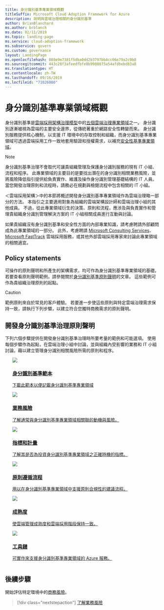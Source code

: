```yaml
---
title: 身分識別基準專業領域概觀
titleSuffix: Microsoft Cloud Adoption Framework for Azure
description: 說明與雲端治理相關的身分識別基準
author: BrianBlanchard
ms.author: brblanch
ms.date: 02/11/2019
ms.topic: landing-page
ms.service: cloud-adoption-framework
ms.subservice: govern
ms.custom: governance
layout: LandingPage
ms.openlocfilehash: 888e9e7381f5dba0dd2b3797bb4cc06e79a2c9b8
ms.sourcegitcommit: 443c28f3afeedfbfe8b9980875a54afdbebd83a8
ms.translationtype: HT
ms.contentlocale: zh-TW
ms.lasthandoff: 09/16/2019
ms.locfileid: "71026080"
---
```

# <a name="identity-baseline-discipline-overview"></a>身分識別基準專業領域概觀

身分識別基準是[雲端採用架構治理模型](../index.md)中的[五個雲端治理專業領域](../governance-disciplines.md)之一。 身分識別逐漸被視為雲端的主要安全邊界，從傳統著重於網路安全性轉變而來。 身分識別服務提供核心機制，以支援 IT 環境中的存取控制和組織，而身分識別基準專業領域可透過雲端採用工作一致地套用驗證和授權需求，以補充[安全性基準專業領域](../security-baseline/index.md)。

> [!NOTE]
> 身分識別基準治理不會取代可讓貴組織管理及保護身分識別服務的現有 IT 小組、流程和程序。 此專業領域的主要目的是要找出潛在的身分識別相關業務風險，並將風險降低指引提供給負責實作、維護及操作身分識別管理基礎結構的 IT 人員。 當您開發治理原則和流程時，請務必在規劃與檢閱流程中包含相關的 IT 小組。

＜雲端採用架構＞中的本節將概述開發身分識別基準專業領域作為雲端治理略一部分的方法。 本指引之主要適用對象為組織的雲端架構設計師和雲端治理小組的其他成員。 不過，從此專業領域衍生的決策、原則和流程，應涉及與負責實作和管理貴組織身分識別管理解決方案的 IT 小組相關成員進行互動與討論。

如果貴組織沒有身分識別基準和安全性方面的內部專業知識，請考慮聘請外部顧問成為此專業領域的一部分。 此外，考慮聘請 [Microsoft Consulting Services](https://www.microsoft.com/enterprise/services)、[Microsoft FastTrack](https://azure.microsoft.com/programs/azure-fasttrack) 雲端採用服務，或其他外部雲端採用專家來討論此專業領域的相關適宜。

## <a name="policy-statements"></a>Policy statements

可操作的原則聲明和所產生的架構需求，均可作為身分識別基準專業領域的基礎。 若要查看原則聲明範例，請參閱關於[身分識別基準原則聲明](./policy-statements.md)的文章。 這些範例可作為貴組織治理原則的起點。

> [!CAUTION]
> 範例原則來自於常見的客戶體驗。 若要進一步使這些原則與特定雲端治理需求保持一致，請執行下列步驟，以建立符合您獨特商務需求的原則聲明。

## <a name="developing-identity-baseline-governance-policy-statements"></a>開發身分識別基準治理原則聲明

下列六個步驟提供在開發身分識別基準治理時所要考量的範例和可能選項。 使用每個步驟作為起點，在雲端治理小組中討論，並與組織內受影響的業務和 IT 小組討論，藉以建立管理身分識別相關風險所需的原則和程序。

<!-- markdownlint-disable MD033 -->

<ul class="panelContent cardsE">
<li style="display: flex; flex-direction: column;">
    <a href="./template.md">
        <div class="cardSize">
            <div class="cardPadding" >
                <div class="card" >
                    <div class="cardImageOuter">
                        <div class="cardImage">
                            <img src="../../_images/govern/process-template.png" class="x-hidden-focus"/>
                        </div>
                    </div>
                    <div class="cardText" style="padding-left:0px;">
                        <h3>身分識別基準範本</h3>
                        <p class="x-hidden-focus">下載此範本以便記載身分識別基準專業領域</p>
                    </div>
                </div>
            </div>
        </div>
    </a>
</li><li style="display: flex; flex-direction: column;">
    <a href="./business-risks.md">
        <div class="cardSize">
            <div class="cardPadding" >
                <div class="card" >
                    <div class="cardImageOuter">
                        <div class="cardImage">
                            <img src="../../_images/govern/process-risks.png" class="x-hidden-focus"/>
                        </div>
                    </div>
                    <div class="cardText" style="padding-left:0px;">
                        <h3>業務風險</h3>
                        <p class="x-hidden-focus">了解通常與身分識別基準專業領域相關聯的動機與風險。</p>
                    </div>
                </div>
            </div>
        </div>
    </a>
</li>
<li style="display: flex; flex-direction: column;">
    <a href="./metrics-tolerance.md">
        <div class="cardSize">
            <div class="cardPadding" >
                <div class="card" >
                    <div class="cardImageOuter">
                        <div class="cardImage">
                            <img src="../../_images/govern/process-metrics.png" class="x-hidden-focus"/>
                        </div>
                    </div>
                    <div class="cardText" style="padding-left:0px;">
                        <h3>指標和計量</h3>
                        <p class="x-hidden-focus">了解其是否為投資身分識別基準專業領域之正確時機的指標。</p>
                    </div>
                </div>
            </div>
        </div>
    </a>
</li>
<li style="display: flex; flex-direction: column;">
    <a href="./compliance-processes.md">
        <div class="cardSize">
            <div class="cardPadding" >
                <div class="card" >
                    <div class="cardImageOuter">
                        <div class="cardImage">
                            <img src="../../_images/govern/process-enforce.png" class="x-hidden-focus"/>
                        </div>
                    </div>
                    <div class="cardText" style="padding-left:0px;">
                        <h3>原則遵循流程</h3>
                        <p class="x-hidden-focus">用以在身分識別基準專業領域中支援原則合規性的建議流程。</p>
                    </div>
                </div>
            </div>
        </div>
    </a>
</li>
<li style="display: flex; flex-direction: column;">
    <a href="./discipline-improvement.md">
        <div class="cardSize">
            <div class="cardPadding" >
                <div class="card" >
                    <div class="cardImageOuter">
                        <div class="cardImage">
                            <img src="../../_images/govern/process-maturity.png" class="x-hidden-focus"/>
                        </div>
                    </div>
                    <div class="cardText" style="padding-left:0px;">
                        <h3>成熟度</h3>
                        <p class="x-hidden-focus">使雲端管理成熟度和雲端採用階段保持一致。</p>
                    </div>
                </div>
            </div>
        </div>
    </a>
</li>
<li style="display: flex; flex-direction: column;">
    <a href="./toolchain.md">
        <div class="cardSize">
            <div class="cardPadding" >
                <div class="card" >
                    <div class="cardImageOuter">
                        <div class="cardImage">
                            <img src="../../_images/govern/process-toolchain.png" class="x-hidden-focus"/>
                        </div>
                    </div>
                    <div class="cardText" style="padding-left:0px;">
                        <h3>工具鏈</h3>
                        <p class="x-hidden-focus">可實作來支援身分識別基準專業領域的 Azure 服務。</p>
                    </div>
                </div>
            </div>
        </div>
    </a>
</li>
</ul>

<!-- markdownlint-enable MD033 -->

## <a name="next-steps"></a>後續步驟

開始評估特定環境中的[商務風險](./business-risks.md)。

> [!div class="nextstepaction"]
> [了解業務風險](./business-risks.md)
